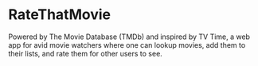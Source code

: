 # RateThatMovie
Powered by The Movie Database (TMDb) and inspired by TV Time, a web app for avid movie watchers where one can lookup movies, add them to their lists, and rate them for other users to see.
